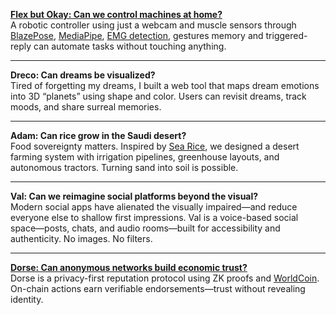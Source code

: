 **[Flex but Okay: Can we control machines at home?](https://github.com/TheRobotStudio/SO-ARM100?tab=readme-ov-file)**  
A robotic controller using just a webcam and muscle sensors through [BlazePose](https://github.com/geaxgx/depthai_blazepose), [MediaPipe](https://github.com/google-ai-edge/mediapipe), [EMG detection](https://www.brighamandwomens.org/neurology/neuromuscular-diseases/electromyography), gestures memory and triggered-reply can automate tasks without touching anything.

---

**Dreco: Can dreams be visualized?**  
Tired of forgetting my dreams, I built a web tool that maps dream emotions into 3D “planets” using shape and color. Users can revisit dreams, track moods, and share surreal memories.

---

**Adam: Can rice grow in the Saudi desert?**  
Food sovereignty matters. Inspired by [Sea Rice](https://www.weforum.org/stories/2017/11/china-has-developed-a-rice-that-grows-in-seawater/), we designed a desert farming system with irrigation pipelines, greenhouse layouts, and autonomous tractors. Turning sand into soil is possible.

---

**Val: Can we reimagine social platforms beyond the visual?**  
Modern social apps have alienated the visually impaired—and reduce everyone else to shallow first impressions. Val is a voice-based social space—posts, chats, and audio rooms—built for accessibility and authenticity. No images. No filters.

---

**[Dorse: Can anonymous networks build economic trust?](https://ethglobal.com/showcase/dorse-3maw4)**  
Dorse is a privacy-first reputation protocol using ZK proofs and [WorldCoin](https://world.org/). On-chain actions earn verifiable endorsements—trust without revealing identity.